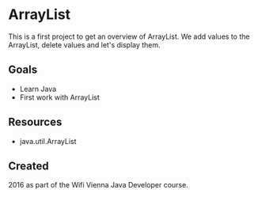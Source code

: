 # ArrayList
This is a first project to get an overview of ArrayList.
We add values to the ArrayList, delete values and let's display them.

## Goals
- Learn Java 
- First work with ArrayList

## Resources
- java.util.ArrayList

## Created
2016 as part of the Wifi Vienna Java Developer course.



